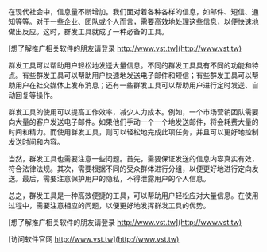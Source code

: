 在现代社会中，信息量不断增加。我们面对着各种各样的信息，如邮件、短信、通知等等。对于一些企业、团队或个人而言，需要高效地处理这些信息，以便快速地做出反应。这时，群发工具就成了一种必备的工具。

[想了解推广相关软件的朋友请登录 http://www.vst.tw](http://www.vst.tw)

群发工具可以帮助用户轻松地发送大量信息。不同的群发工具具有不同的功能和特点。有些群发工具可以帮助用户快速地发送电子邮件和短信；有些群发工具可以帮助用户在社交媒体上发布消息；还有一些群发工具可以帮助用户进行定时发送、自动回复等操作。

群发工具的使用可以提高工作效率，减少人力成本。例如，一个市场营销团队需要向大量的客户发送电子邮件。如果他们手动一个一个地发送邮件，将会耗费大量的时间和精力。而使用群发工具，则可以轻松地完成此项任务，并且可以更好地控制发送时间和内容。

当然，群发工具也需要注意一些问题。首先，需要保证发送的信息内容真实有效，符合法律法规。其次，需要根据不同的受众群体进行分组，以便更好地进行定向发送。最后，需要注意保护用户的隐私，不得泄露用户的个人信息。

总之，群发工具是一种高效便捷的工具，可以帮助用户轻松应对大量信息。在使用过程中，需要注意相应的问题，以便更好地发挥群发工具的优势。

[想了解推广相关软件的朋友请登录 http://www.vst.tw](http://www.vst.tw)


[访问软件官网 http://www.vst.tw](http://www.vst.tw)
